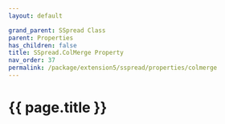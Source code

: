 ```yaml
---
layout: default

grand_parent: SSpread Class
parent: Properties
has_children: false
title: SSpread.ColMerge Property
nav_order: 37
permalink: /package/extension5/sspread/properties/colmerge
---
```

# {{ page.title }}
